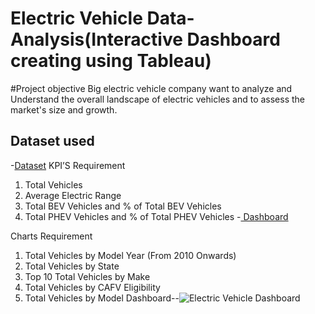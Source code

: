 # Electric Vehicle Data-Analysis(Interactive Dashboard creating using Tableau)
#Project objective 
Big electric vehicle company want to analyze and Understand the overall landscape of electric vehicles and to assess the market's size and growth.
## Dataset used
-<a href ="https://github.com/amitbhowate/Data-Analysis-Dashboard/blob/main/electric%20vehical.xlsb">Dataset</a>
KPI’S Requirement 
1. Total Vehicles
2. Average Electric Range
3. Total BEV Vehicles and % of Total BEV Vehicles
4. Total PHEV Vehicles and % of Total PHEV Vehicles
-<a href ="https://github.com/amitbhowate/Data-Analysis-Dashboard/blob/main/Electric%20Vehicle%20Dashboard.png"> Dashboard<a/>

Charts Requirement
1.	Total Vehicles by Model Year (From 2010 Onwards)
2.	Total Vehicles by State
3.	Top 10 Total Vehicles by Make
4.	Total Vehicles by CAFV Eligibility
5.	Total Vehicles by Model
Dashboard--![Electric Vehicle Dashboard](https://github.com/user-attachments/assets/d5020749-f1a1-4f64-b0d7-828f34948734)
